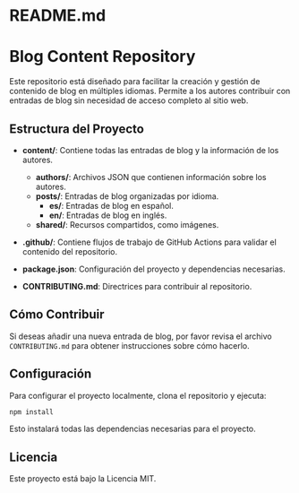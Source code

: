 # README.md

# Blog Content Repository

Este repositorio está diseñado para facilitar la creación y gestión de contenido de blog en múltiples idiomas. Permite a los autores contribuir con entradas de blog sin necesidad de acceso completo al sitio web.

## Estructura del Proyecto

- **content/**: Contiene todas las entradas de blog y la información de los autores.
  - **authors/**: Archivos JSON que contienen información sobre los autores.
  - **posts/**: Entradas de blog organizadas por idioma.
    - **es/**: Entradas de blog en español.
    - **en/**: Entradas de blog en inglés.
  - **shared/**: Recursos compartidos, como imágenes.

- **.github/**: Contiene flujos de trabajo de GitHub Actions para validar el contenido del repositorio.
  
- **package.json**: Configuración del proyecto y dependencias necesarias.

- **CONTRIBUTING.md**: Directrices para contribuir al repositorio.

## Cómo Contribuir

Si deseas añadir una nueva entrada de blog, por favor revisa el archivo `CONTRIBUTING.md` para obtener instrucciones sobre cómo hacerlo.

## Configuración

Para configurar el proyecto localmente, clona el repositorio y ejecuta:

```bash
npm install
```

Esto instalará todas las dependencias necesarias para el proyecto.

## Licencia

Este proyecto está bajo la Licencia MIT.